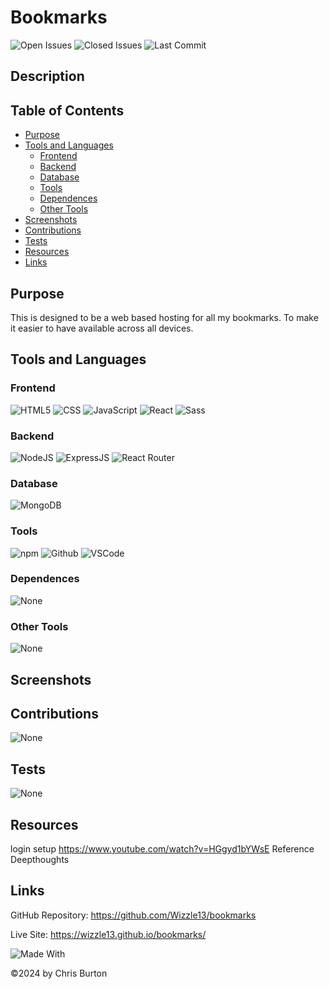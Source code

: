 # Bookmarks

![Open Issues](https://img.shields.io/github/issues-raw/wizzle13/bookmarks?style=plastic)
![Closed Issues](https://img.shields.io/github/issues-closed-raw/wizzle13/bookmarks?label=Closed%20Issues&style=plastic)
![Last Commit](https://img.shields.io/github/last-commit/wizzle13/bookmarks?style=plastic)

## Description


 ## Table of Contents
 - [Purpose](#purpose)
 - [Tools and Languages](#tools-and-languages)
    - [Frontend](#frontend)
    - [Backend](#backend)
    - [Database](#database)
    - [Tools](#tools)
    - [Dependences](#dependences)
    - [Other Tools](#other-tools)
 - [Screenshots](#screenshots)   
 - [Contributions](#contribution)
 - [Tests](#test)
 - [Resources](#resources)
 - [Links](#links) 

 ## Purpose
   This is designed to be a web based hosting for all my bookmarks.  To make it easier to have available across all devices.
   
 ## Tools and Languages
 ### Frontend
![HTML5](https://img.shields.io/badge/HTML5-E34F26?style=plastic&logo=html5&logoColor=white)
![CSS](https://img.shields.io/badge/CSS3-1572B6?style=plastic&logo=css3&logoColor=white)
![JavaScript](https://img.shields.io/badge/-JavaScript-F7DF1E?style=plastic&logo=Javascript&logoColor=white)
![React](https://img.shields.io/badge/React-20232A?style=plastic&logo=react&logoColor=61DAFB)
![Sass](https://img.shields.io/badge/Sass-CC6699?style=plastic&logo=sass&logoColor=white)

 ### Backend
 ![NodeJS](https://img.shields.io/badge/Node.js-43853D?style=plastic&logo=node.js&logoColor=white)
![ExpressJS](https://img.shields.io/badge/Express.js-404D59?style=plastic&logo=express&logoColor=white)
![React Router](https://img.shields.io/badge/React_Router-CA4245?style=plastic&logo=reactrouter&logoColor=61DAFB)
 ### Database
 ![MongoDB](https://img.shields.io/badge/MongoDB-4EA94B?style=plastic&logo=mongodb&logoColor=white)

 ### Tools
 
 ![npm](https://img.shields.io/badge/npm-CB3837?style=plastic&logo=npm&logoColor=white)
 ![Github](https://img.shields.io/badge/GitHub-100000?plastic&logo=github&logoColor=white)
![VSCode](https://img.shields.io/badge/VSCode-007ACC?plastic&logo=visualstudiocode&logoColor=white)

 ### Dependences
![None](https://img.shields.io/badge/None-blue)
 ### Other Tools
 ![None](https://img.shields.io/badge/None-blue)
 ## Screenshots   
 ## Contributions
 ![None](https://img.shields.io/badge/None-blue)
 ## Tests
 ![None](https://img.shields.io/badge/None-blue)
 ## Resources
 
 login setup https://www.youtube.com/watch?v=HGgyd1bYWsE
 Reference Deepthoughts

 ## Links 
 GitHub Repository: https://github.com/Wizzle13/bookmarks

 Live Site: https://wizzle13.github.io/bookmarks/

 ![Made With](https://img.shields.io/badge/Made%20with-Ultimate%20README%20Generator%20v2-blue?style=plastic)

  &copy;2024 by Chris Burton